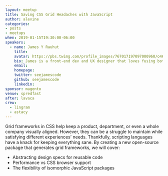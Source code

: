 ```yaml
---
layout: meetup
title: Saving CSS Grid Headaches with JavaScript
author: alevine
categories:
- posts
- meetups
when: 2019-01-15T19:30:00-06:00
speakers:
  - name: James Y Rauhut
    title:
    avatar: https://pbs.twimg.com/profile_images/767017197097000960/o46faNuz_400x400.jpg
    bio: James is a front-end dev and UX designer that loves fusing both roles. He enjoys talking about design systems, progressive web apps, and that horrid CSS-in-JS. Serious contributions to the web dev community include CSS Gridish and Create React App DevOps. Not-so-serious contributions include <a href="https://IsTexasBackYet.com">IsTexasBackYet.com</a>.
    email:
    homepage:
    twitter: seejamescode
    github: seejamescode
    linkedin:
sponsor: magento
venue: spredfast
after: lavaca
crew:
  - lingram
  - astacy
---
```


Grid frameworks in CSS help keep a product, department, or even a whole company visually aligned. However, they can be a struggle to maintain while satisfying different experiences’ needs. Thankfully, scripting languages have a knack for keeping everything sane. By creating a new open-source package that generates grid frameworks, we will cover:

* Abstracting design specs for reusable code
* Performance vs CSS browser support
* The flexibility of isomorphic JavaScript packages
